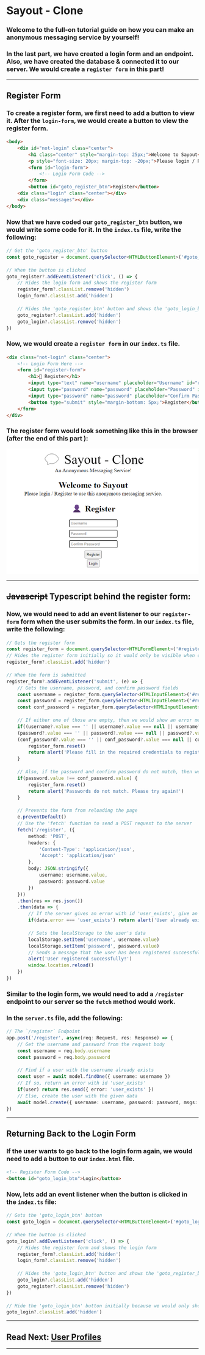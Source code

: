 # Sayout - Clone
### Welcome to the full-on tutorial guide on how you can make an anonymous messaging service by yourself!

### In the last part, we have created a login form and an endpoint. Also, we have created the database & connected it to our server. We would create a `register form` in this part!

---

## Register Form
### To create a register form, we first need to add a button to view it. After the `login-form`, we would create a button to view the register form.
```html
<body>
    <div id="not-login" class="center">
        <h1 class="center" style="margin-top: 25px;">Welcome to Sayout</h1>
        <p style="font-size: 20px; margin-top: -20px;">Please login / Register to use this anonymous messaging service.</p>
        <form id="login-form">
            <!-- Login Form Code -->
        </form>
        <button id="goto_register_btn">Register</button>
    <div class="login" class="center"></div>
    <div class="messages"></div>
</body>
```

### Now that we have coded our `goto_register_btn` button, we would write some code for it. In the `index.ts` file, write the following:
```ts
// Get the 'goto_register_btn' button
const goto_register = document.querySelector<HTMLButtonElement>('#goto_register_btn')

// When the button is clicked
goto_register?.addEventListener('click', () => {
    // Hides the login form and shows the register form
    register_form?.classList.remove('hidden')
    login_form?.classList.add('hidden')

    // Hides the 'goto_register_btn' button and shows the 'goto_login_btn' button (will discuss later)
    goto_register?.classList.add('hidden')
    goto_login?.classList.remove('hidden')
})
```

### Now, we would create a `register form` in our `index.ts` file.
```html
<div class="not-login" class="center">
    <!-- Login Form Here -->
    <form id="register-form">
        <h1>👤 Register</h1>
        <input type="text" name="username" placeholder="Username" id="register_username" style="margin-bottom: 10px; padding: 5px; border-radius: 5px;"><br>
        <input type="password" name="password" placeholder="Password" id="register_password" style="margin-bottom: 10px; padding: 5px; border-radius: 5px;"><br>
        <input type="password" name="password" placeholder="Confirm Password" id="register_conf_password" style="margin-bottom: 10px; padding: 5px; border-radius: 5px;"><br>
        <button type="submit" style="margin-bottom: 5px;">Register</button>
    </form>
</div>
```

### The register form would look something like this in the browser (after the end of this part ):
![Register Form](./imgs/register_form.png)

---

## ~~Javascript~~ Typescript behind the register form:
### Now, we would need to add an event listener to our `register-form` form when the user submits the form. In our `index.ts` file, write the following:
```ts
// Gets the register form
const register_form = document.querySelector<HTMLFormElement>('#register-form')
// Hides the register form initially so it would only be visible when clicked the "goto_register_btn" button
register_form?.classList.add('hidden')

// When the form is submitted
register_form?.addEventListener('submit', (e) => {
    // Gets the username, password, and confirm password fields
    const username = register_form.querySelector<HTMLInputElement>('#register_username')
    const password = register_form.querySelector<HTMLInputElement>('#register_password')
    const conf_password = register_form.querySelector<HTMLInputElement>('#register_conf_password')

    // If either one of those are empty, then we would show an error message
    if((username?.value === '' || username?.value === null || username?.value === undefined) ||
    (password?.value === '' || password?.value === null || password?.value === undefined) ||
    (conf_password?.value === '' || conf_password?.value === null || conf_password?.value === undefined)) {
        register_form.reset()
        return alert('Please fill in the required credentials to register.') 
    }

    // Also, if the password and confirm password do not match, then we would show an error message
    if(password.value !== conf_password.value) {
        register_form.reset()
        return alert('Passwords do not match. Please try again!')
    }

    // Prevents the form from reloading the page
    e.preventDefault()
    // Use the 'fetch' function to send a POST request to the server
    fetch('/register', ({
        method: 'POST',
        headers: {
            'Content-Type': 'application/json',
            'Accept': 'application/json'
        },
        body: JSON.stringify({
            username: username.value,
            password: password.value
        })
    }))
    .then(res => res.json())
    .then(data => {
        // If the server gives an error with id 'user_exists', give an error saying that a user already exists with the username
        if(data.error === 'user_exists') return alert('User already exists. Please try again!')

        // Sets the localStorage to the user's data
        localStorage.setItem('username', username.value)
        localStorage.setItem('password', password.value)
        // Sends a message that the user has been registered successfully and then reloads the page
        alert('User registered successfully!')
        window.location.reload()
    })
})
```
### Similar to the login form, we would need to add a `/register` endpoint to our server so the `fetch` method would work.
### In the `server.ts` file, add the following:
```ts
// The `/register` Endpoint
app.post('/register', async(req: Request, res: Response) => {
    // Get the username and password from the request body
    const username = req.body.username
    const password = req.body.password

    // Find if a user with the username already exists
    const user = await model.findOne({ username: username })
    // If so, return an error with id 'user_exists'
    if(user) return res.send({ error: 'user_exists' })
    // Else, create the user with the given data
    await model.create({ username: username, password: password, msgs: [] })
})
```

---

## Returning Back to the Login Form
### If the user wants to go back to the login form again, we would need to add a button to our `index.html` file.
```html
<!-- Register Form Code -->
<button id="goto_login_btn">Login</button>
```

### Now, lets add an event listener when the button is clicked in the `index.ts` file:
```ts
// Gets the 'goto_login_btn' button
const goto_login = document.querySelector<HTMLButtonElement>('#goto_login_btn')

// When the button is clicked
goto_login?.addEventListener('click', () => {
    // Hides the register form and shows the login form
    register_form?.classList.add('hidden')
    login_form?.classList.remove('hidden')

    // Hides the 'goto_login_btn' button and shows the 'goto_register_btn' button
    goto_login?.classList.add('hidden')
    goto_register?.classList.remove('hidden')
})

// Hide the 'goto_login_btn' button initially because we would only show it when the user clicks the 'goto_register_btn' button
goto_login?.classList.add('hidden')
```

---

## Read Next: [User Profiles](./07_profile.md)

---